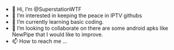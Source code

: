- 👋 Hi, I’m @SuperstationWTF
- 👀 I’m interested in keeping the peace in IPTV githubs
- 🌱 I’m currently learning basic coding.
- 💞️ I’m looking to collaborate on there are some android apks like NewPipe that I would like to improve.
- 📫 How to reach me ...

<!---
SuperstationWTF/SuperstationWTF is a ✨ special ✨ repository because its `README.md` (this file) appears on your GitHub profile.
You can click the Preview link to take a look at your changes.
--->
